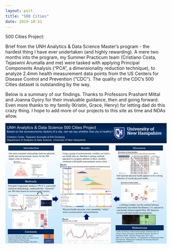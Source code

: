```yaml
---
layout: post
title: "500 Cities"
date: 2019-10-31
---
```


500 Cities Project:

Brief from the UNH Analytics & Data Science Master’s program - the hardest thing I have ever undertaken (and highly rewarding). A mere two months into the program, my Summer Practicum team (Cristiano Costa, Tejaswini Arumalla and me) were tasked with applying Principal Components Analysis (“PCA”, a dimensionality reduction technique), to analyze 2.4mm health measurement data points from the US Centers for Disease Control and Prevention (“CDC”). The quality of the CDC’s 500 Cities dataset is outstanding by the way. 

Below is a summary of our findings. Thanks to Professors Prashant Mittal and Joanna Gyory for their invaluable guidance, then and going forward. Even more thanks to my family (Kristin, Grace, Henry) for letting dad do this crazy thing. I hope to add more of our projects to this site as time and NDAs allow.

![image](https://github.com/eduisberg/eduisberg.github.io/blob/master/images/20191010%20500%20Cities%20Poster%20Letter.jpg)
